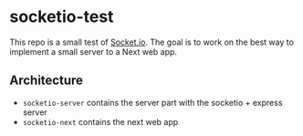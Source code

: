 # socketio-test

This repo is a small test of [Socket.io](https://socket.io/docs). The goal is to work on the best way to implement a small server to a Next web app.

## Architecture

- `socketio-server` contains the server part with the socketio + express server
- `socketio-next` contains the next web app